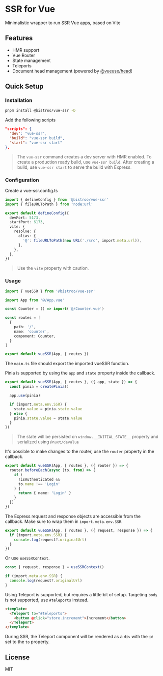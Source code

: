 # SSR for Vue

Minimalistic wrapper to run SSR Vue apps, based on Vite

## Features
* HMR support
* Vue Router
* State management
* Teleports
* Document head management (powered by [@vueuse/head](https://github.com/vueuse/head))

## Quick Setup

### Installation

```sh
pnpm install @bistroo/vue-ssr -D
```

Add the following scripts

```json
"scripts": {
  "dev": "vue-ssr",
  "build": "vue-ssr build",
  "start": "vue-ssr start"
},
```

> The `vue-ssr` command creates a dev server with HMR enabled.
To create a production ready build, use `vue-ssr build`. After creating a build, use `vue-ssr start` to serve the build with Express.

### Configuration

Create a vue-ssr.config.ts

```typescript
import { defineConfig } from '@bistroo/vue-ssr'
import { fileURLToPath } from 'node:url'

export default defineConfig({
  devPort: 5173,
  startPort: 6173,
  vite: {
    resolve: {
      alias: {
        '@': fileURLToPath(new URL('./src', import.meta.url)),
      },
    },
  },
})
```

> Use the `vite` property with caution.

### Usage

```ts
import { vueSSR } from '@bistroo/vue-ssr'

import App from '@/App.vue'

const Counter = () => import('@/Counter.vue')

const routes = [
  {
    path: '/',
    name: 'counter',
    component: Counter,
  }
]

export default vueSSR(App, { routes })
```

The `main.ts` file should export the imported vueSSR function.

Pinia is supported by using the `app` and `state` property inside the callback.

```typescript
export default vueSSR(App, { routes }, ({ app, state }) => {
  const pinia = createPinia()

  app.use(pinia)

  if (import.meta.env.SSR) {
    state.value = pinia.state.value
  } else {
    pinia.state.value = state.value
  }
})
```

> The state will be persisted on `window.__INITIAL_STATE__` property and serialized using `@nuxt/devalue`

It's possible to make changes to the router, use the `router` property in the callback.

```typescript
export default vueSSR(App, { routes }, ({ router }) => {
  router.beforeEach(async (to, from) => {
    if (
      !isAuthenticated &&
      to.name !== 'Login'
    ) {
      return { name: 'Login' }
    }
  })
})
```

The Express request and response objects are accessible from the callback. Make sure to wrap them in `import.meta.env.SSR`.

```typescript
export default vueSSR(App, { routes }, ({ request, response }) => {
  if (import.meta.env.SSR) {
    console.log(request?.originalUrl)
  }
})
```

Or use `useSSRContext`.

```typescript
const { request, response } = useSSRContext()

if (import.meta.env.SSR) {
  console.log(request?.originalUrl)
}
```

Using Teleport is supported, but requires a little bit of setup. Targeting `body` is not supported, use `#teleports` instead.


```html
<template>
  <Teleport to="#teleports">
    <button @click="store.increment">Increment</button>
  </Teleport>
</template>
```

During SSR, the Teleport component will be rendered as a `div` with the `id` set to the `to` property.

## License

MIT
